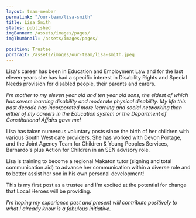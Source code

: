 ```yaml
---
layout: team-member
permalink: "/our-team/lisa-smith"
title: Lisa Smith
status: published
imgBanner: /assets/images/pages/
imgThumbnail: /assets/images/pages/

position: Trustee
portrait: /assets/images/our-team/lisa-smith.jpeg
---
```


Lisa's career has been in Education and Employment Law and for the last eleven years she has had a specific interest in Disability Rights and Special Needs provision for disabled people, their parents and carers.

*I'm mother to my eleven year old and ten year old sons, the eldest of which has severe learning disability and moderate physical disability. My life this past decade has incorporated more learning and  social networking than either of my careers in the Education system or the Department of Constitutional Affairs gave me!*

Lisa has taken numerous voluntary posts since the birth of her children with various South West care providers. She has worked with Devon Portage, and the Joint Agency Team for Children & Young Peoples Services, Barnardo's plus Action for Children in an SEN advisory role.

Lisa is training to become a regional Makaton tutor (signing and total communication aid) to advance her communication within a diverse role and to better assist her son in his own personal development!

This is my first post as a trustee and I'm excited at the potential for change that Local Heroes will be providing.

*I'm hoping my experience past and present will contribute positively to what I already know is a fabulous initiative.*
